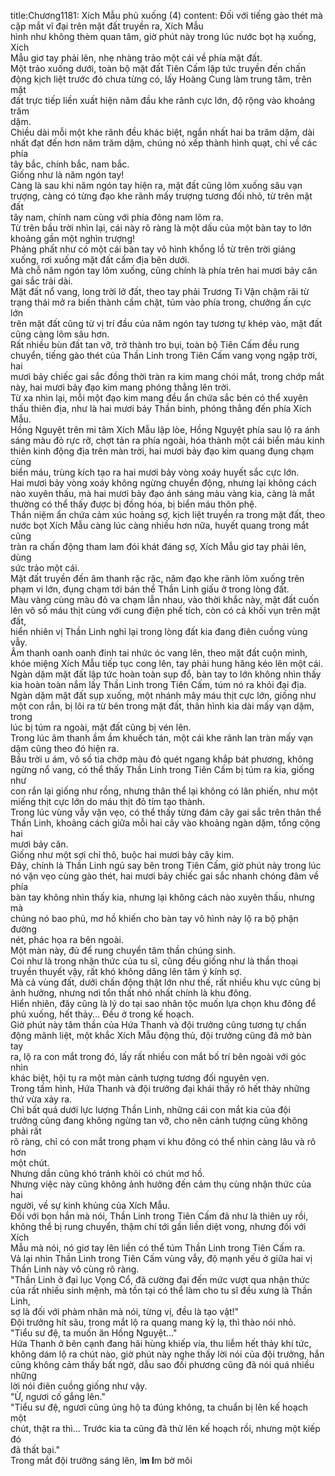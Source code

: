 title:Chương1181: Xích Mẫu phủ xuống (4)
content:
Đối với tiếng gào thét mà cặp mắt vĩ đại trên mặt đất truyền ra, Xích Mẫu<br>hình như không thèm quan tâm, giờ phút này trong lúc nước bọt hạ xuống, Xích<br>Mẫu giơ tay phải lên, nhẹ nhàng trảo một cái về phía mặt đất.<br>Một trảo xuống dưới, toàn bộ mặt đất Tiên Cấm lập tức truyền đến chấn<br>động kịch liệt trước đó chưa từng có, lấy Hoàng Cung làm trung tâm, trên mặt<br>đất trực tiếp liền xuất hiện năm đầu khe rãnh cực lớn, độ rộng vào khoảng trăm<br>dặm.<br>Chiều dài mỗi một khe rãnh đều khác biệt, ngắn nhất hai ba trăm dặm, dài<br>nhất đạt đến hơn năm trăm dặm, chúng nó xếp thành hình quạt, chỉ về các phía<br>tây bắc, chính bắc, nam bắc.<br>Giống như là năm ngón tay!<br>Càng là sau khi năm ngón tay hiện ra, mặt đất cũng lõm xuống sâu vạn<br>trượng, càng có từng đạo khe rãnh mấy trượng tương đối nhỏ, từ trên mặt đất<br>tây nam, chính nam cùng với phía đông nam lõm ra.<br>Từ trên bầu trời nhìn lại, cái này rõ ràng là một dấu của một bàn tay to lớn<br>khoảng gần một nghìn trượng!<br>Phảng phất như có một cái bàn tay vô hình khổng lồ từ trên trời giáng<br>xuống, rơi xuống mặt đất cấm địa bên dưới.<br>Mà chỗ năm ngón tay lõm xuống, cũng chính là phía trên hai mươi bảy căn<br>gai sắc trải dài.<br>Mặt đất nổ vang, long trời lở đất, theo tay phải Trương Ti Vận chậm rãi từ<br>trạng thái mở ra biến thành cầm chặt, túm vào phía trong, chưởng ấn cực lớn<br>trên mặt đất cũng từ vị trí đầu của năm ngón tay tương tự khép vào, mặt đất<br>cũng càng lõm sâu hơn.<br>Rất nhiều bùn đất tan vỡ, trở thành tro bụi, toàn bộ Tiên Cấm đều rung<br>chuyển, tiếng gào thét của Thần Linh trong Tiên Cấm vang vọng ngập trời, hai<br>mươi bảy chiếc gai sắc đồng thời tràn ra kim mang chói mắt, trong chớp mắt<br>này, hai mươi bảy đạo kim mang phóng thẳng lên trời.<br>Từ xa nhìn lại, mỗi một đạo kim mang đều ẩn chứa sắc bén có thể xuyên<br>thấu thiên địa, như là hai mươi bảy Thần binh, phóng thẳng đến phía Xích Mẫu.<br>Hồng Nguyệt trên mi tâm Xích Mẫu lập lòe, Hồng Nguyệt phía sau lộ ra ánh<br>sáng màu đỏ rực rỡ, chợt tản ra phía ngoài, hóa thành một cái biển máu kinh<br>thiên kinh động địa trên màn trời, hai mươi bảy đạo kim quang đụng chạm cùng<br>biển máu, trùng kích tạo ra hai mươi bảy vòng xoáy huyết sắc cực lớn.<br>Hai mươi bảy vòng xoáy không ngừng chuyển động, nhưng lại không cách<br>nào xuyên thấu, mà hai mươi bảy đạo ánh sáng màu vàng kia, càng là mắt<br>thường có thể thấy được bị đồng hóa, bị biển máu thôn phệ.<br>Thần niệm ẩn chứa cảm xúc hoảng sợ, kịch liệt truyền ra trong mặt đất, theo<br>nước bọt Xích Mẫu càng lúc càng nhiều hơn nữa, huyết quang trong mắt cũng<br>tràn ra chấn động tham lam đói khát đáng sợ, Xích Mẫu giơ tay phải lên, dùng<br>sức trảo một cái.<br>Mặt đất truyền đến âm thanh rặc rặc, năm đạo khe rãnh lõm xuống trên<br>phạm vi lớn, đụng chạm tới bản thể Thần Linh giấu ở trong lòng đất.<br>Màu vàng cùng màu đỏ va chạm lẫn nhau, vào thời khắc này, mặt đất cuốn<br>lên vô số máu thịt cùng với cung điện phế tích, còn có cả khối vụn trên mặt đất,<br>hiển nhiên vị Thần Linh nghỉ lại trong lòng đất kia đang điên cuồng vùng vẫy.<br>Âm thanh oanh oanh đinh tai nhức óc vang lên, theo mặt đất cuộn mình,<br>khóe miệng Xích Mẫu tiếp tục cong lên, tay phải hung hăng kéo lên một cái.<br>Ngàn dặm mặt đất lập tức hoàn toàn sụp đổ, bàn tay to lớn không nhìn thấy<br>kia hoàn toàn nắm lấy Thần Linh trong Tiên Cấm, túm nó ra khỏi đại địa.<br>Ngàn dặm mặt đất sụp xuống, một nhánh mây máu thịt cực lớn, giống như<br>một con rắn, bị lôi ra từ bên trong mặt đất, thân hình kia dài mấy vạn dặm, trong<br>lúc bị túm ra ngoài, mặt đất cũng bị vén lên.<br>Trong lúc âm thanh ầm ầm khuếch tán, một cái khe rãnh lan tràn mấy vạn<br>dặm cũng theo đó hiện ra.<br>Bầu trời u ám, vô số tia chớp màu đỏ quét ngang khắp bát phương, không<br>ngừng nổ vang, có thể thấy Thần Linh trong Tiên Cấm bị túm ra kia, giống như<br>con rắn lại giống như rồng, nhưng thân thể lại không có lân phiến, như một<br>miếng thịt cực lớn do máu thịt đỏ tím tạo thành.<br>Trong lúc vùng vẫy vặn vẹo, có thể thấy từng đám cây gai sắc trên thân thể<br>Thần Linh, khoảng cách giữa mỗi hai cây vào khoảng ngàn dặm, tổng cộng hai<br>mươi bảy căn.<br>Giống như một sợi chỉ thô, buộc hai mươi bảy cây kim.<br>Đây, chính là Thần Linh ngủ say bên trong Tiên Cấm, giờ phút này trong lúc<br>nó vặn vẹo cùng gào thét, hai mươi bảy chiếc gai sắc nhanh chóng đâm về phía<br>bàn tay không nhìn thấy kia, nhưng lại không cách nào xuyên thấu, nhưng mà<br>chúng nó bao phủ, mơ hồ khiến cho bàn tay vô hình này lộ ra bộ phận đường<br>nét, phác họa ra bên ngoài.<br>Một màn này, đủ để rung chuyển tâm thần chúng sinh.<br>Coi như là trong nhận thức của tu sĩ, cũng đều giống như là thần thoại<br>truyền thuyết vậy, rất khó không dâng lên tâm ý kính sợ.<br>Mà cả vùng đất, dưới chấn động thật lớn như thế, rất nhiều khu vực cũng bị<br>ảnh hưởng, nhưng nơi tổn thất nhỏ nhất chính là khu đông.<br>Hiển nhiên, đây cũng là lý do tại sao nhân tộc muốn lựa chọn khu đông để<br>phủ xuống, hết thảy... Đều ở trong kế hoạch.<br>Giờ phút này tâm thần của Hứa Thanh và đội trưởng cũng tương tự chấn<br>động mãnh liệt, một khắc Xích Mẫu động thủ, đội trưởng cũng đã mở bàn tay<br>ra, lộ ra con mắt trong đó, lấy rất nhiều con mắt bố trí bên ngoài với góc nhìn<br>khác biệt, hội tụ ra một màn cảnh tượng tương đối nguyên vẹn.<br>Trong tấm hình, Hứa Thanh và đội trưởng đại khái thấy rõ hết thảy những<br>thứ vừa xảy ra.<br>Chỉ bất quá dưới lực lượng Thần Linh, những cái con mắt kia của đội<br>trưởng cũng đang không ngừng tan vỡ, cho nên cảnh tượng cũng không phải rất<br>rõ ràng, chỉ có con mắt trong phạm vi khu đông có thể nhìn càng lâu và rõ hơn<br>một chút.<br>Nhưng dần cũng khó tránh khỏi có chút mơ hồ.<br>Nhưng việc này cũng không ảnh hưởng đến cảm thụ cùng nhận thức của hai<br>người, về sự kinh khủng của Xích Mẫu.<br>Đối với bọn hắn mà nói, Thần Linh trong Tiên Cấm đã như là thiên uy rồi,<br>không thể bị rung chuyển, thậm chí tới gần liền diệt vong, nhưng đối với Xích<br>Mẫu mà nói, nó giơ tay lên liền có thể túm Thần Linh trong Tiên Cấm ra.<br>Vả lại nhìn Thần Linh trong Tiên Cấm vùng vẫy, độ mạnh yếu ở giữa hai vị<br>Thần Linh này vô cùng rõ ràng.<br>"Thần Linh ở đại lục Vọng Cổ, đã cường đại đến mức vượt qua nhận thức<br>của rất nhiều sinh mệnh, mà tồn tại có thể làm cho tu sĩ đều xưng là Thần Linh,<br>sợ là đối với phàm nhân mà nói, từng vị, đều là tạo vật!"<br>Đội trưởng hít sâu, trong mắt lộ ra quang mang kỳ lạ, thì thào nói nhỏ.<br>"Tiểu sư đệ, ta muốn ăn Hồng Nguyệt..."<br>Hứa Thanh ở bên cạnh đang hãi hùng khiếp vía, thu liễm hết thảy khí tức,<br>không dám lộ ra chút nào, giờ phút này nghe thấy lời nói của đội trưởng, hắn<br>cũng không cảm thấy bất ngờ, dẫu sao đối phương cũng đã nói quá nhiều những<br>lời nói điên cuồng giống như vậy.<br>"Ừ, ngươi cố gắng lên."<br>"Tiểu sư đệ, ngươi cũng ủng hộ ta đúng không, ta chuẩn bị lên kế hoạch một<br>chút, thật ra thì... Trước kia ta cũng đã thử lên kế hoạch rồi, nhưng một kiếp đó<br>đã thất bại."<br>Trong mắt đội trưởng sáng lên, l**m l**m bờ môi
